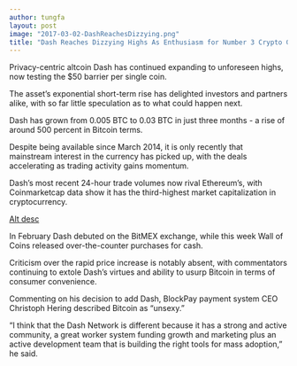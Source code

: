 ```yaml
---
author: tungfa
layout: post
image: "2017-03-02-DashReachesDizzying.png"
title: "Dash Reaches Dizzying Highs As Enthusiasm for Number 3 Crypto Grows"
---
```

Privacy-centric altcoin Dash has continued expanding to unforeseen highs, now testing the $50 barrier per single coin.

The asset’s exponential short-term rise has delighted investors and partners alike, with so far little speculation as to what could happen next.

Dash has grown from 0.005 BTC to 0.03 BTC in just three months - a rise of around 500 percent in Bitcoin terms.

Despite being available since March 2014, it is only recently that mainstream interest in the currency has picked up, with the deals accelerating as trading activity gains momentum.

Dash’s most recent 24-hour trade volumes now rival Ethereum’s, with Coinmarketcap data show it has the third-highest market capitalization in cryptocurrency.

[Alt desc](/assets/img/81de5d4b2f0323275fe78d02a8259033.png)

In February Dash debuted on the BitMEX exchange, while this week Wall of Coins released over-the-counter purchases for cash.

Criticism over the rapid price increase is notably absent, with commentators continuing to extole Dash’s virtues and ability to usurp Bitcoin in terms of consumer convenience.

Commenting on his decision to add Dash, BlockPay payment system CEO Christoph Hering described Bitcoin as “unsexy.”

“I think that the Dash Network is different because it has a strong and active community, a great worker system funding growth and marketing plus an active development team that is building the right tools for mass adoption,” he said.

